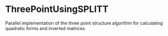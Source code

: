# ThreePointUsingSPLITT
Parallel implementation of the three point structure algorithm for calculating quadratic forms and inverted matrices
